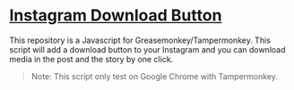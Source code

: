 # [Instagram Download Button](https://github.com/y252328/Instagram_Download_Button)
This repository is a Javascript for Greasemonkey/Tampermonkey. This script will add a download button to your Instagram and you can download media in the post and the story  by one click.

> Note: This script only test on Google Chrome with Tampermonkey.